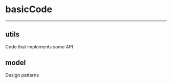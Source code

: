 <!--
 * @Author: your name
 * @Date: 2020-02-27 12:44:15
 * @LastEditTime: 2020-03-09 17:45:02
 * @LastEditors: your name
 * @Description: In User Settings Edit
 * @FilePath: /basicCode/README.md
 -->
# basicCode

***

## utils
Code that implements some API

## model 

Design patterns
